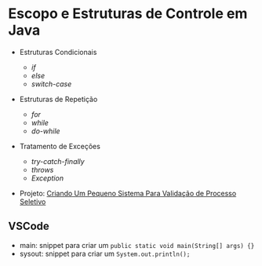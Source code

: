 # Escopo e Estruturas de Controle em Java

- Estruturas Condicionais
  - _if_
  - _else_
  - _switch-case_
- Estruturas de Repetição
  - _for_
  - _while_
  - _do-while_
- Tratamento de Exceções
  - _try-catch-finally_
  - _throws_
  - _Exception_

- Projeto: [
Criando Um Pequeno Sistema Para Validação de Processo Seletivo](https://github.com/Err0rGCeni/DIOProject_controle-fluxo)

## VSCode

- main: snippet para criar um `public static void main(String[] args) {}`
- sysout: snippet para criar um `System.out.println();`
